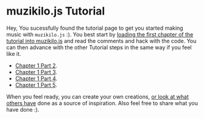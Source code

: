 # muzikilo.js Tutorial

Hey,
You sucessfully found the tutorial page to get you started making music with `muzikilo.js` :).
You best start by [loading the first chapter of the tutorial into muzikilo.js](http://anuejn.github.io/muzikilo.js/?load=https://raw.githubusercontent.com/anuejn/muzikilo.js/master/tutorial/101_sine_wave.js)
and read the comments and hack with the code.
You can then advance with the other Tutorial steps in the same way if you feel like it.

* [Chapter 1 Part 2](http://anuejn.github.io/muzikilo.js/?load=https://raw.githubusercontent.com/anuejn/muzikilo.js/master/tutorial/102_sine_wave_volume.js).
* [Chapter 1 Part 3](http://anuejn.github.io/muzikilo.js/?load=https://raw.githubusercontent.com/anuejn/muzikilo.js/master/tutorial/103_sine_wave_frequency.js).
* [Chapter 1 Part 4](http://anuejn.github.io/muzikilo.js/?load=https://raw.githubusercontent.com/anuejn/muzikilo.js/master/tutorial/104_sine_wave_phase.js).
* [Chapter 1 Part 5](http://anuejn.github.io/muzikilo.js/?load=https://raw.githubusercontent.com/anuejn/muzikilo.js/master/tutorial/105_different_shapes.js).

When you feel ready, you can create your own creations, [or look at what others have](https://github.com/anuejn/muzikilo.js/wiki/Random-compositions)
done as a source of inspiration. Also feel free to share what you have done :).
